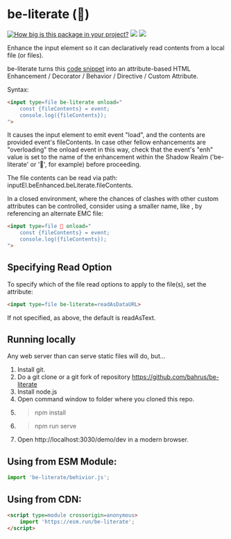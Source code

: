 # be-literate (📖)

[![How big is this package in your project?](https://img.shields.io/bundlephobia/minzip/be-literate?style=for-the-badge)](https://bundlephobia.com/result?p=be-literate)
<img src="http://img.badgesize.io/https://cdn.jsdelivr.net/npm/be-literate?compression=gzip">
<a href="https://nodei.co/npm/be-literate/"><img src="https://nodei.co/npm/be-literate.png"></a>

Enhance the input element so it can declaratively read contents from a local file (or files).

be-literate turns this [code snippet](https://www.w3docs.com/learn-javascript/file-and-filereader.html) into an attribute-based HTML Enhancement / Decorator / Behavior / Directive / Custom Attribute.

Syntax:

```html
<input type=file be-literate onload="
    const {fileContents} = event;
    console.log({fileContents});
">
```

It causes the input element to emit event "load", and the contents are provided event's fileContents.  In case other fellow enhancements are "overloading" the onload event in this way, check that the event's "enh" value is set to the name of the enhancement within the Shadow Realm ('be-literate' or '📖', for example) before proceeding.

The file contents can be read via path: inputEl.beEnhanced.beLiterate.fileContents.

In a closed environment, where the chances of clashes with other custom attributes can be controlled, consider using a smaller name, like , by referencing an alternate EMC file:

```html
<input type=file 📖 onload="
    const {fileContents} = event;
    console.log({fileContents});
">
```

## Specifying Read Option

To specify which of the file read options to apply to the file(s), set the attribute:

```html
<input type=file be-literate=readAsDataURL>
```

If not specified, as above, the default is readAsText.

## Running locally

Any web server than can serve static files will do, but...

1.  Install git.
2.  Do a git clone or a git fork of repository https://github.com/bahrus/be-literate
3.  Install node.js
4.  Open command window to folder where you cloned this repo.
5.  > npm install
6.  > npm run serve
7.  Open http://localhost:3030/demo/dev in a modern browser.

## Using from ESM Module:

```JavaScript
import 'be-literate/behivior.js';
```

## Using from CDN:

```html
<script type=module crossorigin=anonymous>
    import 'https://esm.run/be-literate';
</script>
```
